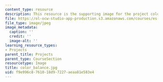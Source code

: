 ```yaml
---
content_type: resource
description: This resource is the supporting image for the project color balance.
file: https://ol-ocw-studio-app-production.s3.amazonaws.com/courses/es-298-art-of-color-spring-2005/f9e996c8761018d97227aeaa81e583e4_color_balance.jpg
file_type: image/jpeg
image_metadata:
  caption: ''
  credit: ''
  image-alt: ''
learning_resource_types:
- Projects
parent_title: Projects
parent_type: CourseSection
resourcetype: Image
title: color_balance.jpg
uid: f9e996c8-7610-18d9-7227-aeaa81e583e4
---
```

